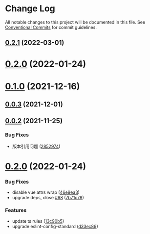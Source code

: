 # Change Log

All notable changes to this project will be documented in this file.
See [Conventional Commits](https://conventionalcommits.org) for commit guidelines.

## [0.2.1](https://github.com/imyangyong/eslint-config/compare/v0.16.1...v0.2.1) (2022-03-01)



# [0.2.0](https://github.com/imyangyong/eslint-config/compare/v0.16.0...v0.2.0) (2022-01-24)



# [0.1.0](https://github.com/imyangyong/eslint-config/compare/v0.13.1...v0.1.0) (2021-12-16)



## [0.0.3](https://github.com/imyangyong/eslint-config/compare/v0.11.1...v0.0.3) (2021-12-01)



## [0.0.2](https://github.com/imyangyong/eslint-config/compare/v0.10.0...v0.0.2) (2021-11-25)


### Bug Fixes

* 版本引用问题 ([2852974](https://github.com/imyangyong/eslint-config/commit/28529746e864a55f04b24ed2fe527620546d6c03))





# [0.2.0](https://github.com/imyangyong/eslint-config/compare/v0.1.0...v0.2.0) (2022-01-24)


### Bug Fixes

* disable vue attrs wrap ([46e9ea3](https://github.com/imyangyong/eslint-config/commit/46e9ea35b9ba4d112cdd0290f0f3cd0309c79416))
* upgrade deps, close [#68](https://github.com/imyangyong/eslint-config/issues/68) ([7b71c78](https://github.com/imyangyong/eslint-config/commit/7b71c7852d3db3df05961893b4f085c16d95d274))


### Features

* update ts rules ([13c90b5](https://github.com/imyangyong/eslint-config/commit/13c90b51504d098ea819dad29888fa5e12f11d3c))
* upgrade eslint-config-standard ([d33ec89](https://github.com/imyangyong/eslint-config/commit/d33ec89b7619895cf1541e597e0cb664f69fc95f))
